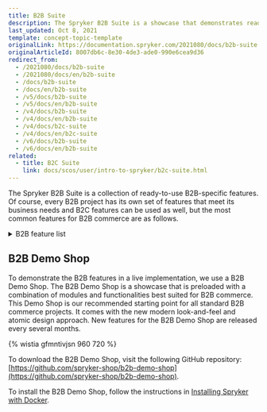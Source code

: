 ```yaml
---
title: B2B Suite
description: The Spryker B2B Suite is a showcase that demonstrates ready-to-use B2B-specific Spryker features in a live implementation.
last_updated: Oct 8, 2021
template: concept-topic-template
originalLink: https://documentation.spryker.com/2021080/docs/b2b-suite
originalArticleId: 8007db6c-8e30-4de3-ade0-990e6cea9d36
redirect_from:
  - /2021080/docs/b2b-suite
  - /2021080/docs/en/b2b-suite
  - /docs/b2b-suite
  - /docs/en/b2b-suite
  - /v5/docs/b2b-suite
  - /v5/docs/en/b2b-suite
  - /v4/docs/b2b-suite
  - /v4/docs/en/b2b-suite
  - /v4/docs/b2c-suite
  - /v4/docs/en/b2c-suite
  - /v6/docs/b2b-suite
  - /v6/docs/en/b2b-suite
related:
  - title: B2C Suite
    link: docs/scos/user/intro-to-spryker/b2c-suite.html
---
```


The Spryker B2B Suite is a collection of ready-to-use B2B-specific features. Of course, every B2B project has its own set of features that meet its business needs and B2C features can be used as well, but the most common features for B2B commerce are as follows.

<details>
<summary markdown='span'>B2B feature list</summary>

- [Configurable Product](/docs/scos/user/features/{{site.version}}/configurable-product-feature-overview.html)
- [Return Management](/docs/scos/user/features/{{site.version}}/return-management-feature-overview/return-management-feature-overview.html)
- [Configurable Bundle](/docs/scos/user/features/{{site.version}}/configurable-bundle-feature-overview.html)
- [Comments](/docs/scos/user/features/{{site.version}}/comments-feature-overview.html)
- [Persistent Cart Sharing](/docs/pbc/all/cart-and-checkout/persistent-cart-sharing-feature-overview.html)
- [Resource Sharing](/docs/scos/user/features/{{site.version}}/resource-sharing-feature-overview.html)
- [Quotation Process](/docs/scos/user/features/{{site.version}}/quotation-process-feature-overview.html)
- [Scheduled Prices](/docs/pbc/all/price-management/scheduled-prices-feature-overview.html)
- [Approval process](/docs/scos/user/features/{{site.version}}/approval-process-feature-overview.html)
- [Availability Notification](/docs/scos/user/features/{{site.version}}/availability-notification-feature-overview.html)
- [Customer Account Management](/docs/scos/user/features/{{site.version}}/customer-account-management-feature-overview/customer-account-management-feature-overview.html)
- [Customer Access](/docs/scos/user/features/{{site.version}}/customer-access-feature-overview.html)
- [Company Account](/docs/scos/user/features/{{site.version}}/company-account-feature-overview/company-account-feature-overview.html)
- [Order Management](/docs/scos/user/features/{{site.version}}/order-management-feature-overview/order-management-feature-overview.html)
- [Refunds](/docs/scos/user/features/{{site.version}}/refunds-feature-overview.html)
- [Reclamations](/docs/scos/user/features/{{site.version}}/reclamations-feature-overview.html)
- [State Machine](/docs/scos/dev/back-end-development/data-manipulation/datapayload-conversion/state-machine/order-process-modelling-via-state-machines.html)
- [Inventory Management](/docs/pbc/all/warehouse-management-system/inventory-management-feature-overview.html)
- [Spryker Core Back Office](/docs/scos/user/features/{{site.version}}/spryker-core-back-office-feature-overview/spryker-core-back-office-feature-overview.html)
<!---- [Development tools]()-->
<!---- [Deployment tools]()-->
- [Shopping Lists](/docs/pbc/all/shopping-list-and-wishlist/shopping-lists-feature-overview/shopping-lists-feature-overview.html)
<!---- [Merchant]()-->
- [Merchant Product restrictions](/docs/scos/user/features/{{site.version}}/merchant-product-restrictions-feature-overview.html)
- [Merchant B2B Contracts](/docs/scos/user/features/{{site.version}}/merchant-b2b-contracts-feature-overview.html)
- [Merchant Custom Prices](/docs/pbc/all/price-management/merchant-custom-prices-feature-overview.html)
- [Merchant Order Threshold](/docs/scos/user/features/{{site.version}}/checkout-feature-overview/order-thresholds-overview.html)
- [Prices](/docs/pbc/all/price-management/prices-feature-overview/prices-feature-overview.html)
- [Tax](/docs/scos/user/features/{{site.version}}/tax-feature-overview.html)
- [Promotions & Discounts](/docs/scos/user/features/{{site.version}}/promotions-discounts-feature-overview.html)
- [Cart](/docs/scos/user/features/{{site.version}}/cart-feature-overview/cart-feature-overview.html)
- [Multiple carts](/docs/scos/user/features/{{site.version}}/multiple-carts-feature-overview.html)
- [Quick add to cart](/docs/pbc/all/cart-and-checkout/quick-add-to-cart-feature-overview.html)
- [Shared carts](/docs/pbc/all/cart-and-checkout/shared-carts-feature-overview.html)
- [Reorder](/docs/scos/user/features/{{site.version}}/reorder-feature-overview.html)
- [Shipment](/docs/scos/user/features/{{site.version}}/shipment-feature-overview.html)
- [Agent Assist](/docs/pbc/all/user-management/{{site.version}}/agent-assist-feature-overview.html)
- [Payments](/docs/scos/user/features/{{site.version}}/payments-feature-overview.html)
<!---- [Invoice]()-->
- [Checkout](/docs/scos/user/features/{{site.version}}/checkout-feature-overview/checkout-feature-overview.html)
- [Mailing & Notifications](/docs/scos/user/features/{{site.version}}/mailing-and-notifications-feature-overview.html)
- [Spryker Core](/docs/scos/user/features/{{site.version}}/spryker-core-feature-overview/spryker-core-feature-overview.html)
- [Product](/docs/scos/user/features/{{site.version}}/product-feature-overview/product-feature-overview.html)
- [Measurement units](/docs/scos/user/features/{{site.version}}/measurement-units-feature-overview.html)
- [Packaging units](/docs/scos/user/features/{{site.version}}/packaging-units-feature-overview.html)
- [Alternative Products](/docs/scos/user/features/{{site.version}}/alternative-products-feature-overview.html)
- [Product Groups](/docs/scos/user/features/{{site.version}}/product-groups-feature-overview.html)
- [Product Relations](/docs/scos/user/features/{{site.version}}/product-relations-feature-overview.html)
- [Product Sets](/docs/scos/user/features/{{site.version}}/product-sets-feature-overview.html)
- [Product Options](/docs/scos/user/features/{{site.version}}/product-options-feature-overview.html)
- [Product Barcode](/docs/scos/user/features/{{site.version}}/product-barcode-feature-overview.html)
- [Product Bundles](/docs/scos/user/features/{{site.version}}/product-bundles-feature-overview.html)
<!---- [Product Customer Restrictions]()-->
- [Product Rating & Reviews](/docs/scos/user/features/{{site.version}}/product-rating-and-reviews-feature-overview.html)
- [Product Labels](/docs/scos/user/features/{{site.version}}/product-labels-feature-overview.html)
- [Product Lists](/docs/scos/user/features/{{site.version}}/product-lists-feature-overview.html)
- [Non-splittable Products](/docs/scos/user/features/{{site.version}}/non-splittable-products-feature-overview.html)
- [Catalog](/docs/scos/user/features/{{site.version}}/catalog-feature-overview.html)
- [Category Management](/docs/scos/user/features/{{site.version}}/category-management-feature-overview.html)
- [Navigation](/docs/scos/user/features/{{site.version}}/navigation-feature-overview.html)
- [Search](/docs/scos/user/features/{{site.version}}/search-feature-overview/search-feature-overview.html)
- [CMS](/docs/scos/user/features/{{site.version}}/cms-feature-overview/cms-feature-overview.html)
- [File Manager](/docs/pbc/all/digital-asset-management/digital-asset-management.html)

<br>
</details>

## B2B Demo Shop
To demonstrate the B2B features in a live implementation, we use a B2B Demo Shop. The B2B Demo Shop is a showcase that is preloaded with a combination of modules and functionalities best suited for B2B commerce. This Demo Shop is our recommended starting point for all standard B2B commerce projects. It comes with the new modern look-and-feel and atomic design approach. New features for the B2B Demo Shop are released every several months.

{% wistia gfmntivjsn 960 720 %}

To download the B2B Demo Shop, visit the following GitHub repository: [https://github.com/spryker-shop/b2b-demo-shop](https://github.com/spryker-shop/b2b-demo-shop).

To install the B2B Demo Shop, follow the instructions in [Installing Spryker with Docker](/docs/scos/dev/setup/installing-spryker-with-docker/installing-spryker-with-docker.html).
